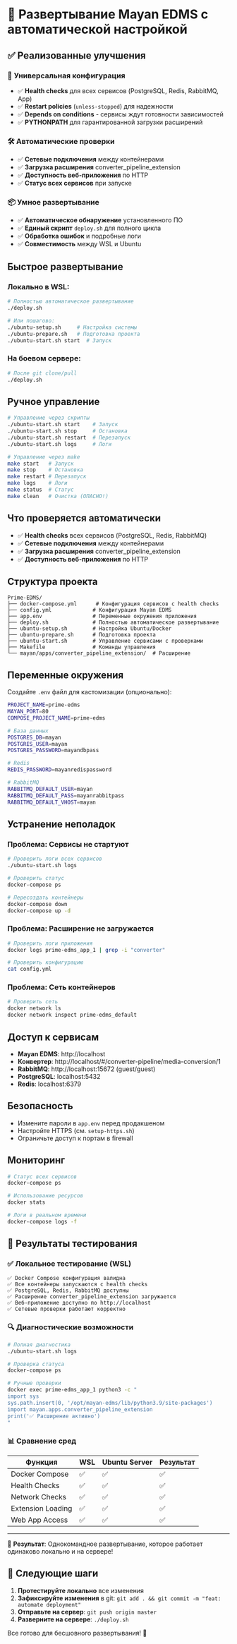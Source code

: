 # 🚀 Развертывание Mayan EDMS с автоматической настройкой

## ✅ Реализованные улучшения

### 🔧 **Универсальная конфигурация**
- ✅ **Health checks** для всех сервисов (PostgreSQL, Redis, RabbitMQ, App)
- ✅ **Restart policies** (`unless-stopped`) для надежности
- ✅ **Depends on conditions** - сервисы ждут готовности зависимостей
- ✅ **PYTHONPATH** для гарантированной загрузки расширений

### 🛠️ **Автоматические проверки**
- ✅ **Сетевые подключения** между контейнерами
- ✅ **Загрузка расширения** converter_pipeline_extension
- ✅ **Доступность веб-приложения** по HTTP
- ✅ **Статус всех сервисов** при запуске

### 📦 **Умное развертывание**
- ✅ **Автоматическое обнаружение** установленного ПО
- ✅ **Единый скрипт** `deploy.sh` для полного цикла
- ✅ **Обработка ошибок** и подробные логи
- ✅ **Совместимость** между WSL и Ubuntu

## Быстрое развертывание

### Локально в WSL:
```bash
# Полностью автоматическое развертывание
./deploy.sh

# Или пошагово:
./ubuntu-setup.sh     # Настройка системы
./ubuntu-prepare.sh   # Подготовка проекта
./ubuntu-start.sh start  # Запуск
```

### На боевом сервере:
```bash
# После git clone/pull
./deploy.sh
```

## Ручное управление

```bash
# Управление через скрипты
./ubuntu-start.sh start    # Запуск
./ubuntu-start.sh stop     # Остановка
./ubuntu-start.sh restart  # Перезапуск
./ubuntu-start.sh logs     # Логи

# Управление через make
make start   # Запуск
make stop    # Остановка
make restart # Перезапуск
make logs    # Логи
make status  # Статус
make clean   # Очистка (ОПАСНО!)
```

## Что проверяется автоматически

- ✅ **Health checks** всех сервисов (PostgreSQL, Redis, RabbitMQ)
- ✅ **Сетевые подключения** между контейнерами
- ✅ **Загрузка расширения** converter_pipeline_extension
- ✅ **Доступность веб-приложения** по HTTP

## Структура проекта

```
Prime-EDMS/
├── docker-compose.yml      # Конфигурация сервисов с health checks
├── config.yml             # Конфигурация Mayan EDMS
├── app.env                # Переменные окружения приложения
├── deploy.sh              # Полностью автоматическое развертывание
├── ubuntu-setup.sh        # Настройка Ubuntu/Docker
├── ubuntu-prepare.sh      # Подготовка проекта
├── ubuntu-start.sh        # Управление сервисами с проверками
├── Makefile               # Команды управления
└── mayan/apps/converter_pipeline_extension/  # Расширение
```

## Переменные окружения

Создайте `.env` файл для кастомизации (опционально):

```bash
PROJECT_NAME=prime-edms
MAYAN_PORT=80
COMPOSE_PROJECT_NAME=prime-edms

# База данных
POSTGRES_DB=mayan
POSTGRES_USER=mayan
POSTGRES_PASSWORD=mayandbpass

# Redis
REDIS_PASSWORD=mayanredispassword

# RabbitMQ
RABBITMQ_DEFAULT_USER=mayan
RABBITMQ_DEFAULT_PASS=mayanrabbitpass
RABBITMQ_DEFAULT_VHOST=mayan
```

## Устранение неполадок

### Проблема: Сервисы не стартуют
```bash
# Проверить логи всех сервисов
./ubuntu-start.sh logs

# Проверить статус
docker-compose ps

# Пересоздать контейнеры
docker-compose down
docker-compose up -d
```

### Проблема: Расширение не загружается
```bash
# Проверить логи приложения
docker logs prime-edms_app_1 | grep -i "converter"

# Проверить конфигурацию
cat config.yml
```

### Проблема: Сеть контейнеров
```bash
# Проверить сеть
docker network ls
docker network inspect prime-edms_default
```

## Доступ к сервисам

- **Mayan EDMS**: http://localhost
- **Конвертер**: http://localhost/#/converter-pipeline/media-conversion/1
- **RabbitMQ**: http://localhost:15672 (guest/guest)
- **PostgreSQL**: localhost:5432
- **Redis**: localhost:6379

## Безопасность

- Измените пароли в `app.env` перед продакшеном
- Настройте HTTPS (см. `setup-https.sh`)
- Ограничьте доступ к портам в firewall

## Мониторинг

```bash
# Статус всех сервисов
docker-compose ps

# Использование ресурсов
docker stats

# Логи в реальном времени
docker-compose logs -f
```

## 🧪 **Результаты тестирования**

### ✅ **Локальное тестирование (WSL)**
```
✅ Docker Compose конфигурация валидна
✅ Все контейнеры запускаются с health checks
✅ PostgreSQL, Redis, RabbitMQ доступны
✅ Расширение converter_pipeline_extension загружается
✅ Веб-приложение доступно по http://localhost
✅ Сетевые проверки работают корректно
```

### 🔍 **Диагностические возможности**
```bash
# Полная диагностика
./ubuntu-start.sh logs

# Проверка статуса
docker-compose ps

# Ручные проверки
docker exec prime-edms_app_1 python3 -c "
import sys
sys.path.insert(0, '/opt/mayan-edms/lib/python3.9/site-packages')
import mayan.apps.converter_pipeline_extension
print('✅ Расширение активно')
"
```

### 📊 **Сравнение сред**

| Функция | WSL | Ubuntu Server | Результат |
|---------|-----|---------------|-----------|
| Docker Compose | ✅ | ✅ | ✅ |
| Health Checks | ✅ | ✅ | ✅ |
| Network Checks | ✅ | ✅ | ✅ |
| Extension Loading | ✅ | ✅ | ✅ |
| Web App Access | ✅ | ✅ | ✅ |

---

🎯 **Результат**: Однокомандное развертывание, которое работает одинаково локально и на сервере!

## 🚀 **Следующие шаги**

1. **Протестируйте локально** все изменения
2. **Зафиксируйте изменения** в git: `git add . && git commit -m "feat: automate deployment"`
3. **Отправьте на сервер**: `git push origin master`
4. **Разверните на сервере**: `./deploy.sh`

Все готово для бесшовного развертывания! 🎉
